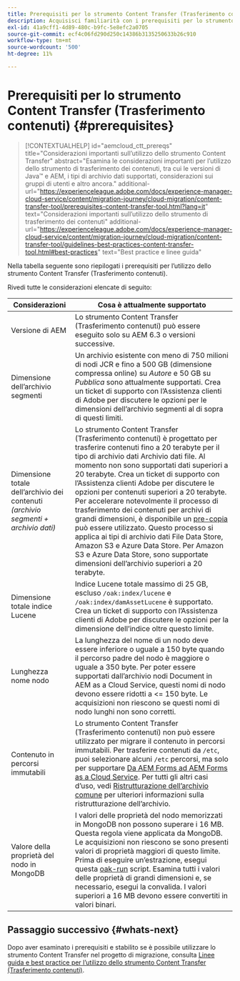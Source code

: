 ```yaml
---
title: Prerequisiti per lo strumento Content Transfer (Trasferimento contenuti)
description: Acquisisci familiarità con i prerequisiti per lo strumento Content Transfer (Trasferimento contenuti)
exl-id: 41a9cff1-4d89-480c-b9fc-5e8efc2a0705
source-git-commit: ecf4c06fd290d250c14386b3135250633b26c910
workflow-type: tm+mt
source-wordcount: '500'
ht-degree: 11%

---
```


# Prerequisiti per lo strumento Content Transfer (Trasferimento contenuti) {#prerequisites}

>[!CONTEXTUALHELP]
>id="aemcloud_ctt_prereqs"
>title="Considerazioni importanti sull’utilizzo dello strumento Content Transfer"
>abstract="Esamina le considerazioni importanti per l’utilizzo dello strumento di trasferimento dei contenuti, tra cui le versioni di Java™ e AEM, i tipi di archivio dati supportati, considerazioni sui gruppi di utenti e altro ancora."
additional-url="https://experienceleague.adobe.com/docs/experience-manager-cloud-service/content/migration-journey/cloud-migration/content-transfer-tool/prerequisites-content-transfer-tool.html?lang=it" text="Considerazioni importanti sull’utilizzo dello strumento di trasferimento dei contenuti"
additional-url="https://experienceleague.adobe.com/docs/experience-manager-cloud-service/content/migration-journey/cloud-migration/content-transfer-tool/guidelines-best-practices-content-transfer-tool.html#best-practices" text="Best practice e linee guida"

Nella tabella seguente sono riepilogati i prerequisiti per l’utilizzo dello strumento Content Transfer (Trasferimento contenuti).

Rivedi tutte le considerazioni elencate di seguito:

| Considerazioni | Cosa è attualmente supportato |
|---------------------------------------------------------------------|--------------------------------------------------------------------------------------------------------------------------------------------------------------------------------------------------------------------------------------------------------------------------------------------------------------------------------------------------------------------------------------------------------------------------------------------------------------------------------------------------------------------------------------------------------------------------------------------------------------------------------------------------------------------------------------------------------------------------------------------------------------------|
| Versione di AEM | Lo strumento Content Transfer (Trasferimento contenuti) può essere eseguito solo su AEM 6.3 o versioni successive. |
| Dimensione dell’archivio segmenti | Un archivio esistente con meno di 750 milioni di nodi JCR e fino a 500 GB (dimensione compressa online) su *Autore* e 50 GB su *Pubblica* sono attualmente supportati. Crea un ticket di supporto con l’Assistenza clienti di Adobe per discutere le opzioni per le dimensioni dell’archivio segmenti al di sopra di questi limiti. |
| Dimensione totale dell’archivio dei contenuti <br>*(archivio segmenti + archivio dati)* | Lo strumento Content Transfer (Trasferimento contenuti) è progettato per trasferire contenuti fino a 20 terabyte per il tipo di archivio dati Archivio dati file. Al momento non sono supportati dati superiori a 20 terabyte. Crea un ticket di supporto con l’Assistenza clienti Adobe per discutere le opzioni per contenuti superiori a 20 terabyte. <br>Per accelerare notevolmente il processo di trasferimento dei contenuti per archivi di grandi dimensioni, è disponibile un [pre-copia](https://experienceleague.adobe.com/docs/experience-manager-cloud-service/content/migration-journey/cloud-migration/content-transfer-tool/handling-large-content-repositories.html?lang=it#setting-up-pre-copy-step) può essere utilizzato. Questo processo si applica ai tipi di archivio dati File Data Store, Amazon S3 e Azure Data Store. Per Amazon S3 e Azure Data Store, sono supportate dimensioni dell’archivio superiori a 20 terabyte. |
| Dimensione totale indice Lucene | Indice Lucene totale massimo di 25 GB, escluso `/oak:index/lucene` e `/oak:index/damAssetLucene` è supportato. Crea un ticket di supporto con l’Assistenza clienti di Adobe per discutere le opzioni per la dimensione dell’indice oltre questo limite. |
| Lunghezza nome nodo | La lunghezza del nome di un nodo deve essere inferiore o uguale a 150 byte quando il percorso padre del nodo è maggiore o uguale a 350 byte. Per poter essere supportati dall’archivio nodi Document in AEM as a Cloud Service, questi nomi di nodo devono essere ridotti a &lt;= 150 byte. Le acquisizioni non riescono se questi nomi di nodo lunghi non sono corretti. |
| Contenuto in percorsi immutabili | Lo strumento Content Transfer (Trasferimento contenuti) non può essere utilizzato per migrare il contenuto in percorsi immutabili. Per trasferire contenuti da `/etc`, puoi selezionare alcuni `/etc` percorsi, ma solo per supportare [Da AEM Forms ad AEM Forms as a Cloud Service](https://experienceleague.adobe.com/docs/experience-manager-cloud-service/content/forms/setup-configure-migrate/migrate-to-forms-as-a-cloud-service.html#paths-of-various-aem-forms-specific-assets). Per tutti gli altri casi d’uso, vedi [Ristrutturazione dell’archivio comune](https://experienceleague.adobe.com/docs/experience-manager-65/deploying/restructuring/all-repository-restructuring-in-aem-6-5.html) per ulteriori informazioni sulla ristrutturazione dell’archivio. |
| Valore della proprietà del nodo in MongoDB | I valori delle proprietà del nodo memorizzati in MongoDB non possono superare i 16 MB. Questa regola viene applicata da MongoDB. Le acquisizioni non riescono se sono presenti valori di proprietà maggiori di questo limite. Prima di eseguire un’estrazione, esegui questa [oak-run](https://repo1.maven.org/maven2/org/apache/jackrabbit/oak-run/1.38.0/oak-run-1.38.0.jar) script. Esamina tutti i valori delle proprietà di grandi dimensioni e, se necessario, esegui la convalida. I valori superiori a 16 MB devono essere convertiti in valori binari. |

## Passaggio successivo {#whats-next}

Dopo aver esaminato i prerequisiti e stabilito se è possibile utilizzare lo strumento Content Transfer nel progetto di migrazione, consulta [Linee guida e best practice per l’utilizzo dello strumento Content Transfer (Trasferimento contenuti)](https://experienceleague.adobe.com/docs/experience-manager-cloud-service/content/migration-journey/cloud-migration/content-transfer-tool/guidelines-best-practices-content-transfer-tool.html?lang=it).
